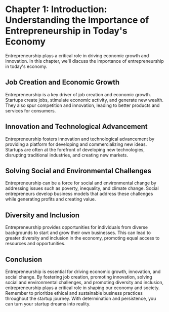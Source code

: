 Chapter 1: Introduction: Understanding the Importance of Entrepreneurship in Today's Economy
============================================================================================

Entrepreneurship plays a critical role in driving economic growth and innovation. In this chapter, we'll discuss the importance of entrepreneurship in today's economy.

Job Creation and Economic Growth
--------------------------------

Entrepreneurship is a key driver of job creation and economic growth. Startups create jobs, stimulate economic activity, and generate new wealth. They also spur competition and innovation, leading to better products and services for consumers.

Innovation and Technological Advancement
----------------------------------------

Entrepreneurship fosters innovation and technological advancement by providing a platform for developing and commercializing new ideas. Startups are often at the forefront of developing new technologies, disrupting traditional industries, and creating new markets.

Solving Social and Environmental Challenges
-------------------------------------------

Entrepreneurship can be a force for social and environmental change by addressing issues such as poverty, inequality, and climate change. Social entrepreneurs develop business models that address these challenges while generating profits and creating value.

Diversity and Inclusion
-----------------------

Entrepreneurship provides opportunities for individuals from diverse backgrounds to start and grow their own businesses. This can lead to greater diversity and inclusion in the economy, promoting equal access to resources and opportunities.

Conclusion
----------

Entrepreneurship is essential for driving economic growth, innovation, and social change. By fostering job creation, promoting innovation, solving social and environmental challenges, and promoting diversity and inclusion, entrepreneurship plays a critical role in shaping our economy and society. Remember to prioritize ethical and sustainable business practices throughout the startup journey. With determination and persistence, you can turn your startup dreams into reality.
